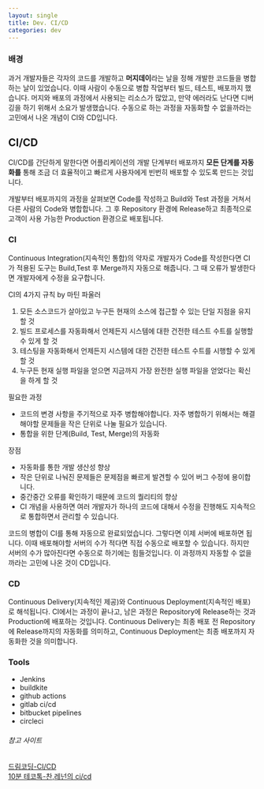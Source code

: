 ```yaml
---
layout: single
title: Dev. CI/CD
categories: dev
---
```


### 배경

과거 개발자들은 각자의 코드를 개발하고 **머지데이**라는 날을 정해 개발한 코드들을 병합하는 날이 있었습니다. 이때 사람이 수동으로 병합 작업부터 빌드, 테스트, 배포까지 했습니다. 머지와 배포의 과정에서 사용되는 리소스가 많았고, 만약 에러라도 난다면 디버깅을 하기 위해서 소요가 발생했습니다. 수동으로 하는 과정을 자동화할 수 없을까라는 고민에서 나온 개념이 CI와 CD입니다.

## CI/CD

CI/CD를 간단하게 말한다면 어플리케이션의 개발 단계부터 배포까지 **모든 단계를 자동화를** 통해 조금 더 효율적이고 빠르게 사용자에게 빈번히 배포할 수 있도록 만드는 것입니다.

개발부터 배포까지의 과정을 살펴보면 Code를 작성하고 Build와 Test 과정을 거쳐서 다른 사람의 Code와 병합합니다. 그 후 Repository 환경에 Release하고 최종적으로 고객이 사용 가능한 Production 환경으로 배포됩니다.

### CI

Continuous Integration(지속적인 통합)의 약자로 개발자가 Code를 작성한다면 CI가 적용된 도구는 Build,Test 후 Merge까지 자동으로 해줍니다. 그 때 오류가 발생한다면 개발자에게 수정을 요구합니다.

CI의 4가지 규칙 by 마틴 파울러
1. 모든 소스코드가 살아있고 누구든 현재의 소스에 접근할 수 있는 단일 지점을 유지할 것
2. 빌드 프로세스를 자동화해서 언제든지 시스템에 대한 건전한 테스트 수트를 실행할 수 있게 할 것
3. 테스팅을 자동화해서 언제든지 시스템에 대한 건전한 테스트 수트를 시행할 수 있게 할 것
4. 누구든 현재 실행 파일을 얻으면 지금까지 가장 완전한 실행 파일을 얻었다는 확신을 하게 할 것

필요한 과정
- 코드의 변경 사항을 주기적으로 자주 병합해야합니다. 자주 병합하기 위해서는 해결해야할 문제들을 작은 단위로 나눌 필요가 있습니다.
- 통합을 위한 단계(Build, Test, Merge)의 자동화

장점
- 자동화를 통한 개발 생산성 향상
- 작은 단위로 나눠진 문제들은 문제점을 빠르게 발견할 수 있어 버그 수정에 용이합니다.
- 중간중간 오류를 확인하기 때문에 코드의 퀄리티의 향상
- CI 개념을 사용하면 여러 개발자가 하나의 코드에 대해서 수정을 진행해도 지속적으로 통합하면서 관리할 수 있습니다.

코드의 병합이 CI를 통해 자동으로 완료되었습니다. 그렇다면 이제 서버에 배포하면 됩니다. 이때 배포해야할 서버의 수가 적다면 직접 수동으로 배포할 수 있습니다. 하지만 서버의 수가 많아진다면 수동으로 하기에는 힘들것입니다. 이 과정까지 자동할 수 없을까라는 고민에 나온 것이 CD입니다.

### CD

Continuous Delivery(지속적인 제공)와 Continuous Deployment(지속적인 배포)로 해석됩니다. CI에서는 과정이 끝나고, 남은 과정은 Repository에 Release하는 것과 Production에 배포하는 것입니다. Continuous Delivery는 최종 배포 전 Repository에 Release까지의 자동화를 의미하고, Continuous Deployment는 최종 배포까지 자동화한 것을 의미합니다.

### Tools

- Jenkins
- buildkite
- github actions
- gitlab ci/cd
- bitbucket pipelines
- circleci 

###### 참고 사이트

[드림코딩-CI/CD](https://www.youtube.com/watch?v=0Emq5FypiMM&t=18s)  
[10분 테코톡-찬,레넌의 ci/cd](https://www.youtube.com/watch?v=sIPU_VkrguI)  
